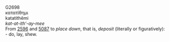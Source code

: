 <body>
  <p>G2698<br>  κατατίθημι  <br> katatithēmi  <br><i>kat-at-ith‘-ay-mee </i><br>From <a href="g2596.htm">2596</a> and <a href="g5087.htm">5087</a>  to <i>place</i> <i>down</i>, that is, <i>deposit</i> (literally or figuratively): - do, lay, shew.<br></p>
 </body>